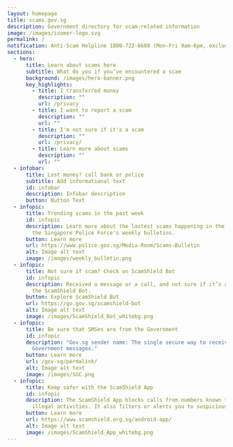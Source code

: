 ```yaml
---
layout: homepage
title: scams.gov.sg
description: Government directory for scam-related information
image: /images/isomer-logo.svg
permalink: /
notification: Anti-Scam Helpline 1800-722-6688 (Mon-Fri 9am-6pm, excluding PH)
sections:
  - hero:
      title: Learn about scams here
      subtitle: What do you if you’ve encountered a scam
      background: /images/hero-banner.png
      key_highlights:
        - title: I transferred money
          description: ""
          url: /privacy
        - title: I want to report a scam
          description: ""
          url: ""
        - title: I'm not sure if it's a scam
          description: ""
          url: /privacy/
        - title: Learn more about scams
          description: ""
          url: ""
  - infobar:
      title: Lost money? call bank or police
      subtitle: Add informational text
      id: infobar
      description: Infobar description
      button: Button Text
  - infopic:
      title: Trending scams in the past week
      id: infopic
      description: Learn more about the lastest scams happening in the past week from
        the Singapore Police Force's weekly bulletins.
      button: Learn more
      url: https://www.police.gov.sg/Media-Room/Scams-Bulletin
      alt: Image alt text
      image: /images/weekly_bulletin.png
  - infopic:
      title: Not sure if scam? Check on ScamShield Bot
      id: infopic
      description: Received a message or a call, and not sure if it’s a scam? Check on
        the ScamShield Bot.
      button: Explore ScamShield Bot
      url: https://go.gov.sg/scamshield-bot
      alt: Image alt text
      image: /images/ScamShield_Bot_whitebg.png
  - infopic:
      title: Be sure that SMSes are from the Government
      id: infopic
      description: "Gov.sg sender name: The single secure way to receive your
        Government messages."
      button: Learn more
      url: /gov-sg/permalink/
      alt: Image alt text
      image: /images/SGC.png
  - infopic:
      title: Keep safer with the ScamShield App
      id: infopic
      description: The ScamShield App blocks calls from numbers known to be used in
        illegal activities. It also filters or alerts you to suspicious SMSes.
      button: Learn more
      url: https://www.scamshield.org.sg/android-app/
      alt: Image alt text
      image: /images/ScamShield_App_whitebg.png
---
```

